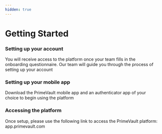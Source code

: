 ```yaml
---
hidden: true
---
```


# Getting Started

### Setting up your account

You will receive access to the platform once your team fills in the onboarding questionnaire. Our team will guide you through the process of setting up your account

### Setting up your mobile app

Download the PrimeVault mobile app and an authenticator app of your choice to begin using the platform&#x20;

### Accessing the platform

Once setup, please use the following link to access the PrimeVault platform: app.primevault.com&#x20;

